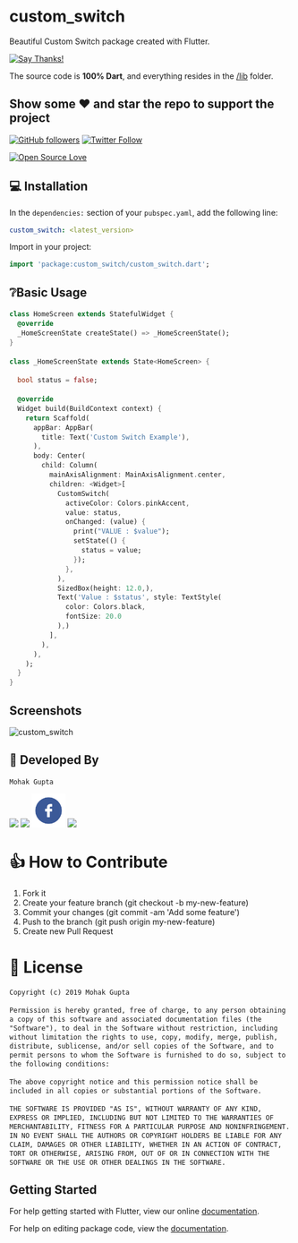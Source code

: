 # custom_switch

Beautiful Custom Switch package created with Flutter.

[![Say Thanks!](https://img.shields.io/badge/Say%20Thanks-!-1EAEDB.svg)](https://saythanks.io/to/mohak1283)  


The source code is **100% Dart**, and everything resides in the [/lib](https://github.com/mohak1283/CustomSwitch/tree/master/lib) folder.

## Show some :heart: and star the repo to support the project

 [![GitHub followers](https://img.shields.io/github/followers/mohak1283.svg?style=social&label=Follow)](https://github.com/mohak1283)  [![Twitter Follow](https://img.shields.io/twitter/follow/mohak_gupta20.svg?style=social)](https://twitter.com/mohak_gupta20)

[![Open Source Love](https://badges.frapsoft.com/os/v1/open-source.svg?v=102)](https://opensource.org/licenses/Apache-2.0)



## 💻 Installation

In the `dependencies:` section of your `pubspec.yaml`, add the following line:

```yaml
custom_switch: <latest_version>
```

Import in your project:
```dart
import 'package:custom_switch/custom_switch.dart';
```

## ❔Basic Usage
```dart
class HomeScreen extends StatefulWidget {
  @override
  _HomeScreenState createState() => _HomeScreenState();
}

class _HomeScreenState extends State<HomeScreen> {

  bool status = false;

  @override
  Widget build(BuildContext context) {
    return Scaffold(
      appBar: AppBar(
        title: Text('Custom Switch Example'),
      ),
      body: Center(
        child: Column(
          mainAxisAlignment: MainAxisAlignment.center,
          children: <Widget>[
            CustomSwitch(
              activeColor: Colors.pinkAccent,
              value: status,
              onChanged: (value) {
                print("VALUE : $value");
                setState(() {
                  status = value;
                });
              },
            ),
            SizedBox(height: 12.0,),
            Text('Value : $status', style: TextStyle(
              color: Colors.black,
              fontSize: 20.0
            ),)
          ],
        ),
      ),
    );
  }
}
```
## Screenshots

 ![custom_switch](https://user-images.githubusercontent.com/35039342/60429173-1cedb780-9c18-11e9-8fcf-c0c7a52b0e2d.gif) 


## 👨 Developed By

```
Mohak Gupta
```


<a href="https://twitter.com/mohak_gupta20"><img src="https://user-images.githubusercontent.com/35039342/55471524-8e24cb00-5627-11e9-9389-58f3d4419153.png" width="60"></a>
<a href="https://www.linkedin.com/in/mohak-gupta-885669131/"><img src="https://user-images.githubusercontent.com/35039342/55471530-94b34280-5627-11e9-8c0e-6fe86a8406d6.png" width="60"></a>
<a href="https://www.facebook.com/mohak.gupta.9083"><img src="https://github.com/aritraroy/social-icons/blob/master/facebook-icon.png?raw=true" width="60"></a>
<a href="https://medium.com/@mohak1936"><img src="https://user-images.githubusercontent.com/35039342/60429733-5a9f1000-9c19-11e9-9243-54052a4e4f05.png" width="60"></a>


# 👍 How to Contribute

1. Fork it
2. Create your feature branch (git checkout -b my-new-feature)
3. Commit your changes (git commit -am 'Add some feature')
4. Push to the branch (git push origin my-new-feature)
5. Create new Pull Request

# 📃 License

    Copyright (c) 2019 Mohak Gupta

    Permission is hereby granted, free of charge, to any person obtaining a copy of this software and associated documentation files (the "Software"), to deal in the Software without restriction, including without limitation the rights to use, copy, modify, merge, publish, distribute, sublicense, and/or sell copies of the Software, and to permit persons to whom the Software is furnished to do so, subject to the following conditions:

    The above copyright notice and this permission notice shall be included in all copies or substantial portions of the Software.

    THE SOFTWARE IS PROVIDED "AS IS", WITHOUT WARRANTY OF ANY KIND, EXPRESS OR IMPLIED, INCLUDING BUT NOT LIMITED TO THE WARRANTIES OF MERCHANTABILITY, FITNESS FOR A PARTICULAR PURPOSE AND NONINFRINGEMENT. IN NO EVENT SHALL THE AUTHORS OR COPYRIGHT HOLDERS BE LIABLE FOR ANY CLAIM, DAMAGES OR OTHER LIABILITY, WHETHER IN AN ACTION OF CONTRACT, TORT OR OTHERWISE, ARISING FROM, OUT OF OR IN CONNECTION WITH THE SOFTWARE OR THE USE OR OTHER DEALINGS IN THE SOFTWARE.

## Getting Started

For help getting started with Flutter, view our online [documentation](https://flutter.dev/).

For help on editing package code, view the [documentation](https://flutter.dev/developing-packages/).
